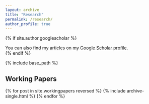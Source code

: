 ```yaml
---
layout: archive
title: "Research"
permalink: /research/
author_profile: true
---
```


{% if site.author.googlescholar %}
  <div class="wordwrap">You can also find my articles on <a href="{{site.author.googlescholar}}">my Google Scholar profile</a>.</div>
{% endif %}

{% include base_path %}

<!--
<h2> Published Papers </h2> 

{% for post in site.publications reversed %}
  {% include archive-single.html %}
{% endfor %}

-->

<h2> Working Papers </h2> 

{% for post in site.workingpapers reversed %}
  {% include archive-single.html %}
{% endfor %}
